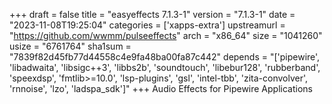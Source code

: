 +++
draft = false
title = "easyeffects 7.1.3-1"
version = "7.1.3-1"
date = "2023-11-08T19:25:04"
categories = ['xapps-extra']
upstreamurl = "https://github.com/wwmm/pulseeffects"
arch = "x86_64"
size = "1041260"
usize = "6761764"
sha1sum = "7839f82d45fb77d44558c4e9fa48ba00fa87c442"
depends = "['pipewire', 'libadwaita', 'libsigc++3', 'libbs2b', 'soundtouch', 'libebur128', 'rubberband', 'speexdsp', 'fmtlib>=10.0', 'lsp-plugins', 'gsl', 'intel-tbb', 'zita-convolver', 'rnnoise', 'lzo', 'ladspa_sdk']"
+++
Audio Effects for Pipewire Applications